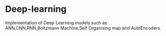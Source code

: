 # Deep-learning
Implementation of Deep Learning models such as ANN,CNN,RNN,Boltzmann Machine,Self Organising map and AutoEncoders.
